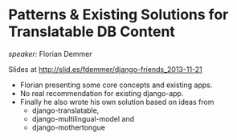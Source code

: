# Patterns & Existing Solutions for Translatable DB Content

*speaker:* Florian Demmer

Slides at http://slid.es/fdemmer/django-friends_2013-11-21

* Florian presenting some core concepts and existing apps.
* No real recommendation for existing django-app.
* Finally he also wrote his own solution based on ideas from
    * django-translatable,
    * django-multilingual-model and
    * django-mothertongue
